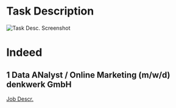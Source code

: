 # Task Description
![Task Desc. Screenshot](https://github.com/AyranTitan/Find_your_dream_job_exercise/assets/140397291/1908ef11-e747-448c-a78b-8fc374cc8696)

# Indeed
## 1 Data ANalyst / Online Marketing (m/w/d) denkwerk GmbH
[Job Descr.](https://de.indeed.com/Jobs?q=Data+Analyst&l=K%C3%B6ln&rbl=K%C3%B6ln&jlid=0ce4fc92ecdb2f30&vjk=4da4486b817a3828&advn=3691729856677149)

